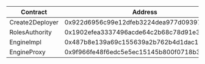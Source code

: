 | Contract        | Address                                    |
| --------------- | ------------------------------------------ |
| Create2Deployer | 0x922d6956c99e12dfeb3224dea977d0939758a1fe |
| RolesAuthority  | 0x1902efea3337496acde64c2b68c78d91e31755f3 |
| EngineImpl      | 0x487b8e139a69c155639a2b762b4d1dac127cb8e1 |
| EngineProxy     | 0x9f966fe48f6edc5e5ec15145b800f0718b33a526 |
